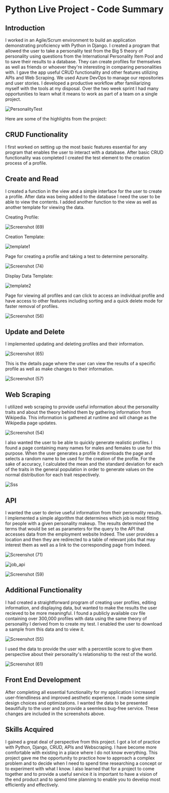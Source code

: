 # Python Live Project - Code Summary

## Introduction
I worked in an Agile/Scrum environment to build an application demonstrating proficiency with Python in Django. I created a program that allowed the user to take a personality test from the Big 5 theory of personality using questions from the International Personality Item Pool and to save their results to a database. They can create profiles for themselves as well as friends or whoever they're interesting in comparing personalities with. I gave the app useful CRUD functionality and other features utilizing APIs and Web Scraping. We used Azure DevOps to manage our repositories and user stories. I developed a productive workflow after familiarizing myself with the tools at my disposal. Over the two week sprint I had many opportunities to learn what it means to work as part of a team on a single project.

![PersonalityTest](https://user-images.githubusercontent.com/73494842/185457633-5755442c-707d-4446-9411-88c6a49f5613.png)

Here are some of the highlights from the project: 

## CRUD Functionality
I first worked on setting up the most basic features essential for any program that enables the user to interact with a database.
After basic CRUD functionality was completed I created the test element to the creation process of a profile.

## Create and Read
I created a function in the view and a simple interface for the user to create a profile. After data was being added to the database I need the user to be able to view the contents. I added another function to the view as well as another template for viewing the data.

Creating Profile:

![Screenshot (69)](https://user-images.githubusercontent.com/73494842/159366964-2a4a2e54-73b1-4aef-a19e-eb52f2cb56a6.png)

Creation Template:

![template1](https://user-images.githubusercontent.com/73494842/159364800-7ea9e7aa-1174-49e5-9655-1f35ff456d17.png)

Page for creating a profile and taking a test to determine personality.

![Screenshot (74)](https://user-images.githubusercontent.com/73494842/159371886-14b6ffe2-12d1-4ae5-b15d-0745ef6d03f7.png)

Display Data Template:

![template2](https://user-images.githubusercontent.com/73494842/159364855-86c983cc-40c9-4177-8f21-f16db9a46c8f.png)

Page for viewing all profiles and can click to access an individual profile and have access to other features including sorting and a quick delete mode for faster removal of profiles.

![Screenshot (56)](https://user-images.githubusercontent.com/73494842/159361391-e3c8a74d-742d-4d64-ad84-3ea3b3f43b0c.png)


## Update and Delete
I implemented updating and deleting profiles and their information.

![Screenshot (65)](https://user-images.githubusercontent.com/73494842/159365192-85189543-8a3a-4c79-b3ba-301948bec046.png)

This is the details page where the user can view the results of a specific profile as well as make changes to their information.

![Screenshot (57)](https://user-images.githubusercontent.com/73494842/159361462-cc48cb6b-d1f9-466e-b15e-c4ef5a4e857d.png)

## Web Scraping
I utilized web scraping to provide useful information about the personality traits and about the theory behind them by gathering information from Wikipedia. This information is gathered at runtime and will change as the Wikipedia page updates.

![Screenshot (54)](https://user-images.githubusercontent.com/73494842/159361583-30111da5-17d9-49a4-93f4-fa054a67dc45.png)

I also wanted the user to be able to quickly generate realistic profiles. I found a page containing many names for males and females to use for this purpose. When the user generates a profile it downloads the page and selects a random name to be used for the creation of the profile. For the sake of accuracy, I calculated the mean and the standard deviation for each of the traits in the general population in order to generate values on the normal distribution for each trait respectively.

![Sss](https://user-images.githubusercontent.com/73494842/159362173-436fd153-79a6-48e1-9928-fd1ee8d46d3c.png)

## API
I wanted the user to derive useful information from their personality results. I implemented a simple algorithm that determines which job is most fitting for people with a given personality makeup. The results determined the terms that would be set as parameters for the query to the API that accesses data from the employment website Indeed. The user provides a location and then they are redirected to a table of relevant jobs that may interest them as well as a link to the corresponding page from Indeed.

![Screenshot (71)](https://user-images.githubusercontent.com/73494842/159371132-a4b8772a-06dd-4397-ad8f-cb20ac973d67.png)

![job_api](https://user-images.githubusercontent.com/73494842/159368029-22f297de-05e7-4ba8-9cbc-4ab0191942ec.png)

![Screenshot (59)](https://user-images.githubusercontent.com/73494842/159362275-68319794-bb7d-4855-9971-dcdfa2bd71c3.png)

## Additional Functionality
I had created a straightforward program of creating user profiles, editing information, and displaying data, but wanted to make the results the user recieved to be more meaningful. I found a publicly available csv file containing over 300,000 profiles with data using the same theory of personality I derived from to create my test. I enabled the user to download a sample from this data and to view it. 

![Screenshot (55)](https://user-images.githubusercontent.com/73494842/159362351-b1561d5e-1ac5-401c-a1e4-3763bd2a8101.png)

I used the data to provide the user with a percentile score to give them perspective about their personality's relationship to the rest of the world.

![Screenshot (61)](https://user-images.githubusercontent.com/73494842/159362321-50e540eb-3481-445d-85cd-07e769bbe7d7.png)

## Front End Development
After completing all essential functionality for my application I increased user-friendliness and improved aesthetic experience. I made some simple design choices and optimizations. I wanted the data to be presented beautifully to the user and to provide a seemless bug-free service. These changes are included in the screenshots above.

## Skills Acquired
I gained a great deal of perspective from this project. I got a lot of practice with Python, Django, CRUD, APIs and Webscraping. I have become more comfortable with existing in a place where I do not know everything. This project gave me the opportunity to practice how to approach a complex problem and to decide when I need to spend time researching a concept or to experiment with what I know. I also learned that for a project to come together and to provide a useful service it is important to have a vision of the end product and to spend time planning to enable you to develop most efficiently and effectively.
